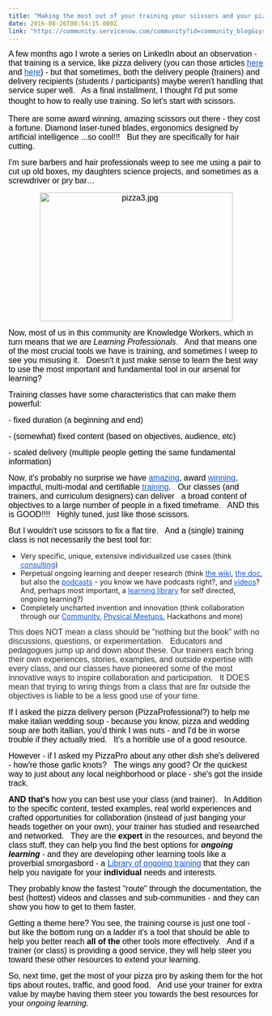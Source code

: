 ```yaml
---
title: "Making the most out of your training your scissors and your pizza delivery person"
date: 2016-08-26T00:54:15.000Z
link: "https://community.servicenow.com/community?id=community_blog&sys_id=441e6e2ddbd0dbc01dcaf3231f9619d9"
---
```

<p dir="ltr"><span><span style="font-size: 16px; font-family: Arial; color: #000000;">A few months ago I wrote a series on LinkedIn about an observation - that training is a service, like pizza delivery (you can those articles </span><a href="https://www.linkedin.com/pulse/am-i-instructor-just-glorified-pizza-boy-scary-question-sean-mcclean?trk=prof-post"><span style="font-size: 16px; font-family: Arial; color: #1155cc; text-decoration: underline;">here</span></a><span style="font-size: 16px; font-family: Arial; color: #000000;"> and </span><a href="https://www.linkedin.com/pulse/how-teach-like-pizza-boy-pt2-providing-learning-service-sean-mcclean?trk=prof-post"><span style="font-size: 16px; font-family: Arial; color: #1155cc; text-decoration: underline;">here</span></a><span style="color: #000000; font-family: Arial;"><span style="font-size: 16px;">) - but that sometimes, both the delivery people (trainers) and delivery recipients (students / participants) maybe weren't handling that service super well.   As a final installment, I thought I'd put some thought to how to really use training. So let's start with </span><span style="font-size: 16px; line-height: 24px;">scissors</span><span style="font-size: 16px;">.</span></span></span></p><p></p><p dir="ltr"><span style="font-size: 16px; font-family: Arial; color: #000000;">There are some award winning, amazing scissors out there - they cost a fortune. Diamond laser-tuned blades, ergonomics designed by artificial intelligence ...so cool!!!   But they are specifically for hair cutting.   </span></p><p></p><p dir="ltr"><span style="font-size: 16px; font-family: Arial; color: #000000;">I'm sure barbers and hair professionals weep to see me using a pair to cut up old boxes, my daughters science projects, and sometimes as a screwdriver or pry bar…</span></p><p dir="ltr" style="text-align: center;"><span style="font-size: 16px; font-family: Arial; color: #000000;"><img alt="pizza3.jpg" class="jive-image" height="254" src="https://lh6.googleusercontent.com/mzq88wdf0w5Kfo23fCBAlZq_Ernt1r5_7Toa1LQU79aiCRC4AMf0NIXKKB5XPAapx3OJrwAb-JHkDK2uxD1eo5Tgt16gNtANiIsTszU5xc15IWKmlIF1c9vHgo9ZSHVAqiiOEcQM" style="border-style: none;" width="381"/></span></p><p></p><p dir="ltr"><span style="font-size: 16px; font-family: Arial; color: #000000;">Now, most of us in this community are Knowledge Workers, which in turn means that we are </span><span style="font-size: 16px; font-family: Arial; color: #000000; font-style: italic;">Learning Professionals</span><span style="font-size: 16px; font-family: Arial; color: #000000;">.   And that means one of the most crucial tools we have is training, and sometimes I weep to see you misusing it.   Doesn't it just make sense to learn the best way to use the most important and fundamental tool in our arsenal for learning?</span></p><p></p><p dir="ltr"><span style="font-size: 16px; font-family: Arial; color: #000000;"> Training classes have some characteristics that can make them powerful:</span></p><p dir="ltr"><span style="font-size: 16px; font-family: Arial; color: #000000;"> - fixed duration (a beginning and end)</span></p><p dir="ltr"><span style="font-size: 16px; font-family: Arial; color: #000000;"> - (somewhat) fixed content (based on objectives, audience, etc)</span></p><p dir="ltr"><span style="font-size: 16px; font-family: Arial; color: #000000;"> - scaled delivery (multiple people getting the same fundamental information)</span></p><p></p><p dir="ltr"><span style="font-size: 16px; font-family: Arial; color: #000000;">Now, it's probably no surprise we have </span><a href="http://www.servicenow.com/services/training-and-certification.html"><span style="font-size: 16px; font-family: Arial; color: #1155cc; text-decoration: underline;">amazing</span></a><span style="font-size: 16px; font-family: Arial; color: #000000;">, award </span><a href="http://www.servicenow.com/company/media/press-room/servicenow-education-services-wins-cedma-impact-award.html"><span style="font-size: 16px; font-family: Arial; color: #1155cc; text-decoration: underline;">winning</span></a><span style="font-size: 16px; font-family: Arial; color: #000000;">, impactful, multi-modal and certifiable </span><a href="http://www.servicenow.com/content/dam/servicenow/documents/datasheets/ds-servicenow-quick-reference-guide-and-pricing.pdf"><span style="font-size: 16px; font-family: Arial; color: #1155cc; text-decoration: underline;">training</span></a><span style="font-size: 16px; font-family: Arial; color: #000000;">.   Our classes (and trainers, and curriculum designers) can deliver   a broad content of objectives to a large number of people in a fixed timeframe.   AND this is GOOD!!!!   Highly tuned, just like those scissors. </span></p><p></p><p dir="ltr"><span style="font-size: 16px; font-family: Arial; color: #000000;">But I wouldn't use scissors to fix a flat tire.   And a (single) training class is not necessarily the best tool for:</span></p><ul><li><span dir="ltr">Very specific, unique, extensive individualized use cases (think <a href="http://www.servicenow.com/services/implementation-services.html"><span style="color: #1155cc; text-decoration: underline;">consulting</span></a>)</span></li><li><span dir="ltr">Perpetual ongoing learning and deeper research (think <a href="http://wiki.servicenow.com/index.php?title=Main_Page"><span style="color: #1155cc; text-decoration: underline;">the wiki</span></a>, <a href="https://docs.servicenow.com/"><span style="color: #1155cc; text-decoration: underline;">the doc</span></a>, but also the <a href="https://itunes.apple.com/us/podcast/servicenow-techbytes/id1038560176?mt=2"><span style="color: #1155cc; text-decoration: underline;">podcasts</span></a> - you know we have podcasts right?, and <a href="https://www.youtube.com/user/servicenowdemo/videos"><span style="color: #1155cc; text-decoration: underline;">videos</span></a>? And, perhaps most important, a <a href="http://www.servicenow.com/services/training-and-certification/learning-library.html"><span style="color: #1155cc; text-decoration: underline;">learning library</span></a> for self directed, ongoing learning?) </span></li><li><span dir="ltr">Completely uncharted invention and innovation (think collaboration through our <a _jive_internal="true" href="/welcome"><span style="color: #1155cc; text-decoration: underline;">Community</span></a>, <a _jive_internal="true" href="/community?id=community_forum&sys_id=1e295a2ddbd897c068c1fb651f9619ca"><span style="color: #1155cc; text-decoration: underline;">Physical Meetups</span></a>, Hackathons and more)</span></li></ul><p></p><p></p><p class="p1"><span class="s1" style="font-family: arial, helvetica, sans-serif; font-size: 12pt; color: #303030;">This does NOT mean a class should be "nothing but the book" with no discussions, questions, or experimentation.   Educators and pedagogues jump up and down about these. Our trainers each bring their own experiences, stories, examples, and outside expertise with every class, and our classes have pioneered some of the most innovative ways to inspire collaboration and participation.   It DOES mean that trying to wring things from a class that are far outside the objectives is liable to be a less good use of your time.</span></p><p dir="ltr"></p><p dir="ltr"><span style="font-size: 16px; font-family: Arial; color: #000000;">If I asked the pizza delivery person (PizzaProfessional?) to help me make italian wedding soup - because you know, pizza and wedding soup are both itallian, you'd think I was nuts - and I'd be in worse trouble if they actually tried.   It's a horrible use of a good resource.</span></p><p></p><p dir="ltr"><span style="font-size: 16px; font-family: Arial; color: #000000;">However - if I asked my PizzaPro about any other dish she's delivered - how're those garlic knots?   The wings any good? Or the quickest way to just about any local neighborhood or place - she's got the inside track.</span></p><p dir="ltr"></p><p><span><span style="font-size: 16px; font-family: Arial; color: #000000; font-weight: bold;">AND that's</span><span style="font-size: 16px; font-family: Arial; color: #000000;"> how you can best use your class (and trainer).   In Addition to the specific content, tested examples, real world experiences and crafted opportunities for collaboration (instead of just banging your heads together on your own), your trainer has studied and researched and networked.   They are the </span><span style="font-size: 16px; font-family: Arial; color: #000000; font-weight: bold;">expert</span><span style="font-size: 16px; font-family: Arial; color: #000000;"> in the resources, and beyond the class stuff, they can help you find the best options for </span><span style="font-size: 16px; font-family: Arial; color: #000000; font-weight: bold; font-style: italic;">ongoing learning</span><span style="font-size: 16px; font-family: Arial; color: #000000;"> - and they are developing other learning tools like a proverbial smorgasbord - a </span><a href="http://www.servicenow.com/services/training-and-certification/learning-library.html"><span style="font-size: 16px; font-family: Arial; color: #1155cc; text-decoration: underline;">Library of ongoing training</span></a><span style="font-size: 16px; font-family: Arial; color: #000000;"> that they can help you navigate for your </span><span style="font-size: 16px; font-family: Arial; color: #000000; font-weight: bold;">individual </span><span style="font-size: 16px; font-family: Arial; color: #000000;">needs and interests.</span></span></p><p></p><p dir="ltr"><span style="font-size: 16px; font-family: Arial; color: #000000;">They probably know the fastest "route" through the documentation, the best (hottest) videos and classes and sub-communities - and they can show you how to get to them faster.</span></p><p></p><p dir="ltr"><span style="font-size: 16px; font-family: Arial; color: #000000;">Getting a theme here? You see, the training course is just one tool - but like the bottom rung on a ladder it's a tool that should be able to help you better reach </span><span style="font-size: 16px; font-family: Arial; color: #000000; font-weight: bold;">all of the</span><span style="font-size: 16px; font-family: Arial; color: #000000;"> other tools more effectively.   And if a trainer (or class) is providing a good service, they will help steer you toward these other resources to extend your learning.</span></p><p></p><p dir="ltr"><span style="font-size: 16px; font-family: Arial; color: #000000;">So, next time, get the most of your pizza pro by asking them for the hot tips about routes, traffic, and good food.   And use your trainer for extra value by maybe having them steer you towards the best resources for your <em>ongoing learning.</em></span></p>